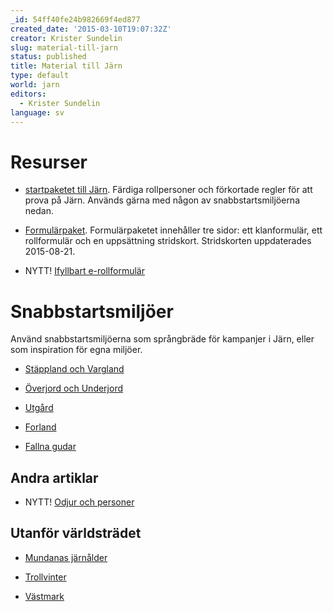 ```yaml
---
_id: 54ff40fe24b982669f4ed877
created_date: '2015-03-10T19:07:32Z'
creator: Krister Sundelin
slug: material-till-jarn
status: published
title: Material till Järn
type: default
world: jarn
editors:
  - Krister Sundelin
language: sv
---
```

# Resurser


* [startpaketet till Järn](https://helmgast.se/asset/download/jarn-startpaket.pdf). Färdiga rollpersoner och förkortade regler för att prova på Järn. Används gärna med någon av snabbstartsmiljöerna nedan.

* [Formulärpaket](https://helmgast.se/asset/download/formularpaket.pdf). Formulärpaketet innehåller tre sidor: ett klanformulär, ett rollformulär och en uppsättning stridskort. Stridskorten uppdaterades 2015-08-21.

* NYTT! [Ifyllbart e-rollformulär](https://helmgast.se/asset/download/rollformular-elektroniskt.pdf)


# Snabbstartsmiljöer

Använd snabbstartsmiljöerna som språngbräde för kampanjer i Järn, eller som inspiration för egna miljöer.


* [Stäppland och Vargland](https://helmgast.se/asset/download/snabbstart-stapp-och-varg.pdf)

* [Överjord och Underjord](https://helmgast.se/asset/download/snabbstart-over-och-underjord-20160816-2041.pdf)

* [Utgård](https://helmgast.se/asset/download/snabbstart-utgard-20161013-2232.pdf)

* [Forland](https://helmgast.se/asset/download/snabbstart-forland-20170501.pdf)

* [Fallna gudar](http://helmgast.se/asset/download/snabbstart-woner-20170605.pdf)


## Andra artiklar

* NYTT! [Odjur och personer](https://helmgast.se/asset/download/odjur-och-personer-20170722.pdf)


## Utanför världsträdet


* [Mundanas järnålder](https://helmgast.se/asset/download/snabbstart-mundana-20170427-2306.pdf)

* [Trollvinter](https://helmgast.se/asset/download/jarn-snabbstart-trollvinter-20170706.pdf)

* [Västmark](https://helmgast.se/asset/download/snabbstart-vastmark-20170715.pdf)
